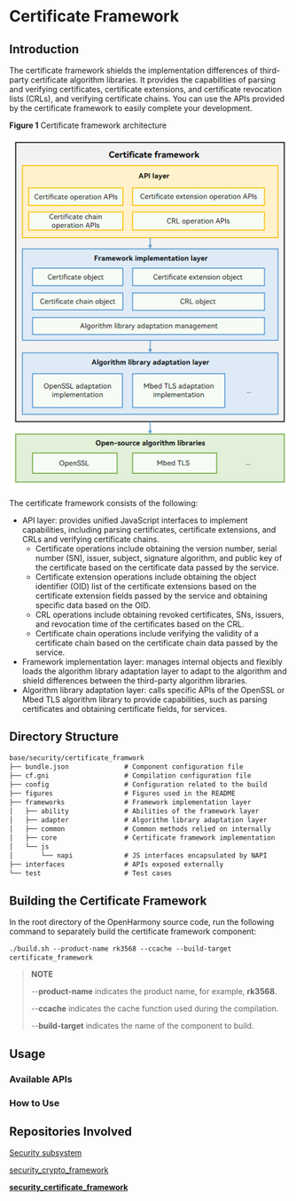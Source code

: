 # Certificate Framework

## Introduction
The certificate framework shields the implementation differences of third-party certificate algorithm libraries. It provides the capabilities of parsing and verifying certificates, certificate extensions, and certificate revocation lists (CRLs), and verifying certificate chains. You can use the APIs provided by the certificate framework to easily complete your development.

**Figure 1** Certificate framework architecture


![](figures/certificate_framework_architecture.png)

The certificate framework consists of the following:

-   API layer: provides unified JavaScript interfaces to implement capabilities, including parsing certificates, certificate extensions, and CRLs and verifying certificate chains.
    * Certificate operations include obtaining the version number, serial number (SN), issuer, subject, signature algorithm, and public key of the certificate based on the certificate data passed by the service.
    * Certificate extension operations include obtaining the object identifier (OID) list of the certificate extensions based on the certificate extension fields passed by the service and obtaining specific data based on the OID.
    * CRL operations include obtaining revoked certificates, SNs, issuers, and revocation time of the certificates based on the CRL.
    * Certificate chain operations include verifying the validity of a certificate chain based on the certificate chain data passed by the service.
-   Framework implementation layer: manages internal objects and flexibly loads the algorithm library adaptation layer to adapt to the algorithm and shield differences between the third-party algorithm libraries.
-   Algorithm library adaptation layer: calls specific APIs of the OpenSSL or Mbed TLS algorithm library to provide capabilities, such as parsing certificates and obtaining certificate fields, for services.

## Directory Structure
```
base/security/certificate_framwork
├── bundle.json              # Component configuration file
├── cf.gni                   # Compilation configuration file
├── config                   # Configuration related to the build
├── figures                  # Figures used in the README
├── frameworks               # Framework implementation layer
│   ├── ability              # Abilities of the framework layer
│   ├── adapter              # Algorithm library adaptation layer
│   ├── common               # Common methods relied on internally
│   ├── core                 # Certificate framework implementation
│   └── js
│       └── napi             # JS interfaces encapsulated by NAPI
├── interfaces               # APIs exposed externally
└── test                     # Test cases
```

## Building the Certificate Framework

In the root directory of the OpenHarmony source code, run the following command to separately build the certificate framework component:
```shell
./build.sh --product-name rk3568 --ccache --build-target certificate_framework
```
> **NOTE**
>
> --**product-name** indicates the product name, for example, **rk3568**.
>
> --**ccache** indicates the cache function used during the compilation.
>
> --**build-target** indicates the name of the component to build.


## Usage

### Available APIs



### How to Use



## Repositories Involved

[Security subsystem](https://gitcode.com/openharmony/docs/blob/master/en/readme/Security.md)

[security\_crypto\_framework](https://gitcode.com/openharmony/security_crypto_framework)

[**security\_certificate\_framework**](https://gitcode.com/openharmony/security_certificate_framework)
